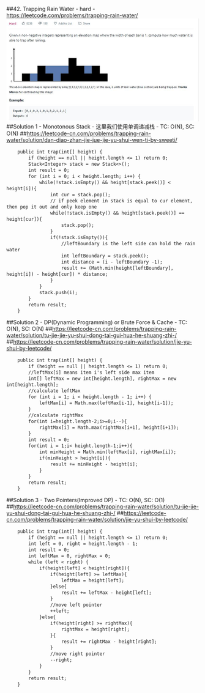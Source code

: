 ##42. Trapping Rain Water - hard - https://leetcode.com/problems/trapping-rain-water/
![Image of /trapping_rain_water](imgs//trapping_rain_water.jpg)
##Solution 1 - Monotonous Stack - 这里我们使用单调递减栈 - TC: O(N), SC: O(N) 
##https://leetcode-cn.com/problems/trapping-rain-water/solution/dan-diao-zhan-jie-jue-jie-yu-shui-wen-ti-by-sweeti/
```
    public int trap(int[] height) {
        if (height == null || height.length <= 1) return 0;
        Stack<Integer> stack = new Stack<>();
        int result = 0;
        for (int i = 0; i < height.length; i++) {
            while(!stack.isEmpty() && height[stack.peek()] < height[i]){
                int cur = stack.pop();
                // if peek element in stack is equal to cur element, then pop it out and only keep one
                while(!stack.isEmpty() && height[stack.peek()] == height[cur]){
                    stack.pop();
                }
                if(!stack.isEmpty()){
                    //leftBoundary is the left side can hold the rain water
                    int leftBoundary = stack.peek();
                    int distance = (i - leftBoundary -1);
                    result += (Math.min(height[leftBoundary], height[i]) - height[cur]) * distance;
                }
            }
            stack.push(i);
        }
        return result;
    }
```
##Solution 2 - DP(Dynamic Programming) or Brute Force & Cache - TC: O(N), SC: O(N)
##https://leetcode-cn.com/problems/trapping-rain-water/solution/tu-jie-jie-yu-shui-dong-tai-gui-hua-he-shuang-zhi-/
##https://leetcode-cn.com/problems/trapping-rain-water/solution/jie-yu-shui-by-leetcode/
```
    public int trap(int[] height) {
        if (height == null || height.length <= 1) return 0;
        //leftMax[i] means item i's left side max item 
        int[] leftMax = new int[height.length], rightMax = new int[height.length];
        //calculate leftMax
        for (int i = 1; i < height.length - 1; i++) {
            leftMax[i] = Math.max(leftMax[i-1], height[i-1]);
        }
        //calculate rightMax
        for(int i=height.length-2;i>=0;i--){
            rightMax[i] = Math.max(rightMax[i+1], height[i+1]);
        }
        int result = 0;
        for(int i = 1;i< height.length-1;i++){
            int minHeight = Math.min(leftMax[i], rightMax[i]);
            if(minHeight > height[i]){
                result += minHeight - height[i];
            }
        }
        return result;
    }
```
##Solution 3 - Two Pointers(Improved DP) - TC: O(N), SC: O(1)
##https://leetcode-cn.com/problems/trapping-rain-water/solution/tu-jie-jie-yu-shui-dong-tai-gui-hua-he-shuang-zhi-/
##https://leetcode-cn.com/problems/trapping-rain-water/solution/jie-yu-shui-by-leetcode/
```
    public int trap(int[] height) {
        if (height == null || height.length <= 1) return 0;
        int left = 0, right = height.length - 1;
        int result = 0;
        int leftMax = 0, rightMax = 0;
        while (left < right) {
            if(height[left] < height[right]){
                if(height[left] >= leftMax){
                    leftMax = height[left];
                }else{
                    result += leftMax - height[left];
                }
                //move left pointer
                ++left;
            }else{
                if(height[right] >= rightMax){
                    rightMax = height[right];
                }{
                    result += rightMax - height[right];
                }
                //move right pointer
                --right;
            }
        }
        return result;
    }
```

